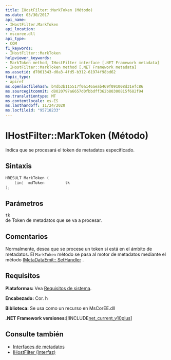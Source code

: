 ```yaml
---
title: IHostFilter::MarkToken (Método)
ms.date: 03/30/2017
api_name:
- IHostFilter.MarkToken
api_location:
- mscoree.dll
api_type:
- COM
f1_keywords:
- IHostFilter::MarkToken
helpviewer_keywords:
- MarkToken method, IHostFilter interface [.NET Framework metadata]
- IHostFilter::MarkToken method [.NET Framework metadata]
ms.assetid: d7061343-d0a3-4fd5-b312-61974f98bd62
topic_type:
- apiref
ms.openlocfilehash: b4db3b115517f0a146aeab469f091008d31efc86
ms.sourcegitcommit: d8020797a6657d0fbbdff362b80300815f682f94
ms.translationtype: MT
ms.contentlocale: es-ES
ms.lasthandoff: 11/24/2020
ms.locfileid: "95718233"
---
```

# <a name="ihostfiltermarktoken-method"></a>IHostFilter::MarkToken (Método)

Indica que se procesará el token de metadatos especificado.  
  
## <a name="syntax"></a>Sintaxis  
  
```cpp  
HRESULT MarkToken (  
    [in]  mdToken         tk  
);  
```  
  
## <a name="parameters"></a>Parámetros  

 `tk`  
 de Token de metadatos que se va a procesar.  
  
## <a name="remarks"></a>Comentarios  

 Normalmente, desea que se procese un token si está en el ámbito de metadatos. El `MarkToken` método se pasa al motor de metadatos mediante el método [IMetaDataEmit:: SetHandler](imetadataemit-sethandler-method.md) .  
  
## <a name="requirements"></a>Requisitos  

 **Plataformas:** Vea [Requisitos de sistema](../../get-started/system-requirements.md).  
  
 **Encabezado:** Cor. h  
  
 **Biblioteca:** Se usa como un recurso en MsCorEE.dll  
  
 **.NET Framework versiones:**[!INCLUDE[net_current_v10plus](../../../../includes/net-current-v10plus-md.md)]  
  
## <a name="see-also"></a>Consulte también

- [Interfaces de metadatos](metadata-interfaces.md)
- [IHostFilter (Interfaz)](ihostfilter-interface.md)
